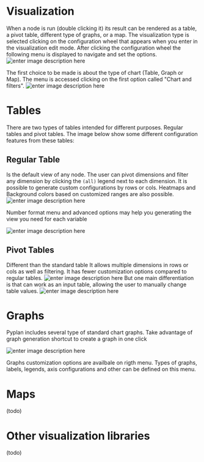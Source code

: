# Visualization
When a node is run (double clicking it) its result can be rendered as a table, a pivot table, different type of graphs, or a map.
The visualization type is selected clicking on the configuration wheel that appears when you enter in the visualization edit mode. After clicking the configuration wheel the following menu is displayed to navigate and set the options.
![enter image description here](http://img.pyplan.org/viz-edit2.png)

The first choice to be made is about the type of chart (Table, Graph or Map). The menu is accessed clicking on the first option called "Chart and filters".
![enter image description here](http://img.pyplan.org/viz-viz-type1.png)


# Tables
There are two types of tables intended for different purposes. 
Regular tables and pivot tables.
The image below show some different configuration features from these tables:


## Regular Table
Is the default view of any node. The user can pivot dimensions and filter any dimension by clicking the `(all)` legend next to each dimension.
It is possible to generate custom configurations by rows or cols. Heatmaps and Background colors based on customized ranges are also possible.
 ![enter image description here](http://img.pyplan.org/viz-table-standard.png)
 
Number format menu and advanced options may help you generating the view you need for each variable

![enter image description here](http://img.pyplan.org/Vizua_tables_format.png)
## Pivot Tables
Different than the standard table It allows multiple dimensions in rows or cols as well as filtering.
It has fewer customization options compared to regular tables.
![enter image description here](http://img.pyplan.org/viz-tables-dif1.png)
But one main differentiation is that can work as an input table, allowing the user to manually change table values.
![enter image description here](http://img.pyplan.org/viz-edit-table.png)
# Graphs
Pyplan includes several type of standard chart graphs.
Take advantage of graph generation shortcut to create a graph in one click

![enter image description here](http://img.pyplan.org/Visua_table_n_graph.png)

Graphs customization options are availbale on rigth menu. 
Types of graphs, labels, legends, axis configurations and other can be defined on this menu.
 

# Maps
(todo)
# Other visualization libraries
(todo)




<!--stackedit_data:
eyJoaXN0b3J5IjpbMjAxNDQxNjI1NCwxMTU0MzIzOTg2LDMwNz
cxMTkyNSw0NTM5MTkzMDYsMTM5MjM2ODUzOCwtNjQ1NzYxMTIz
LDEwMTE2OTYzNzIsLTcxNjExMDczOCwtMTEyMjg5MDY5NSwtNz
Q0OTIwODIxLC0xMTIyODkwNjk1LC03NDQ5MjA4MjEsLTc3OTAx
ODYzOSwtMjExODk3NjExMiwxOTQ4OTc1OTgxLDExNTUwOTEzNz
EsLTEwOTU1NzcxNTIsMTE5NjA2NTcyMSwtMjgyOTM5NDYyLDMz
MTU3NTk0OV19
-->